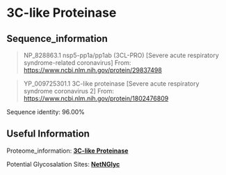 # 3C-like Proteinase
## Sequence_information

>NP_828863.1 nsp5-pp1a/pp1ab (3CL-PRO) [Severe acute respiratory syndrome-related coronavirus]
From: https://www.ncbi.nlm.nih.gov/protein/29837498

>YP_009725301.1 3C-like proteinase [Severe acute respiratory syndrome coronavirus 2]
From: https://www.ncbi.nlm.nih.gov/protein/1802476809

Sequence identity: 96.00%

## Useful Information
Proteome_information: [**3C-like Proteinase**](https://github.com/thorn-lab/coronavirus_structural_task_force/blob/master/pdb/3c_like_proteinase/proteome_information.txt)

Potential Glycosalation Sites: [**NetNGlyc**](https://github.com/thorn-lab/coronavirus_structural_task_force/blob/master/pdb/3c_like_proteinase/NetNGlyc_nsp7) 
